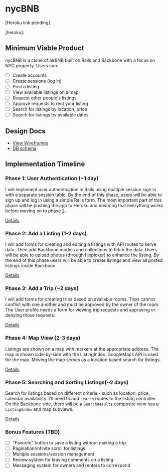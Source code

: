 # nycBNB

[Heroku link pending] <!--[heroku] -->

[heroku]:

## Minimum Viable Product
nycBNB is a clone of airBNB built on Rails and Backbone with a focus on NYC property. Users can:
<!-- This is a Markdown checklist. Use it to keep track of your progress! -->

- [ ] Create accounts
- [ ] Create sessions (log in)
- [ ] Post a listing
- [ ] View available listings on a map
- [ ] Request other people's listings
- [ ] Approve requests to rent your listing
- [ ] Search for listings by location, price
- [ ] Search for listings by available dates

## Design Docs
* [View Wireframes][views]
* [DB schema][schema]

[views]: ./docs/views.md
[schema]: ./docs/schema.md

## Implementation Timeline

### Phase 1: User Authentication (~1 day)
I will implement user authentication in Rails using multiple session sign in with a separate session table. By the end of this phase, users will be able to sign up and log in using a simple Rails form. The most important part of this phase will be pushing the app to Heroku and ensuring that everything works before moving on to phase 2.

[Details][phase-one]

### Phase 2: Add a Listing (1-2 days)
I will add forms for creating and editing a listings with API routes to serve
data. Then add Backbone models and collections to fetch the data. Users will
be able to upload photos (through filepicker) to enhance the listing. By the end
of this phase users will be able to create listings and view all posted listings
inside Backbone.

[Details][phase-two]

### Phase 3: Add a Trip (~2 days)
I will add forms for creating trips based on available rooms. Trips cannot
conflict with one another and must be approved by the owner of the room. The
User profile needs a form for viewing trip requests and approving or denying
those requests.

[Details][phase-three]

### Phase 4: Map View (2-3 days)
Listings are shown on a map with markers at the appropriate address. The map
is shown side-by-side with the ListingIndex. GoogleMaps API is used for the map.
Moving the map serves as a location based search for listings.

[Details][phase-four]

### Phase 5: Searching and Sorting Listings(~2 days)
Search for listings based on different criteria - such as location, price, calendar
availability. I'll need to add `search` routes to the listing controller. On the
Backbone side, there will be a `SearchResults` composite view has a `ListingIndex`
and map subviews.

[Details][phase-five]

### Bonus Features (TBD)
- [ ] "Favorite" button to save a listing without making a trip
- [ ] Pagination/infinite scroll for listings
- [ ] Multiple sessions/session management
- [ ] Review system for leaving comments on a listing
- [ ] Messaging system for owners and renters to correspond

[phase-one]: ./docs/phases/phase1.md
[phase-two]: ./docs/phases/phase2.md
[phase-three]: ./docs/phases/phase3.md
[phase-four]: ./docs/phases/phase4.md
[phase-five]: ./docs/phases/phase5.md
